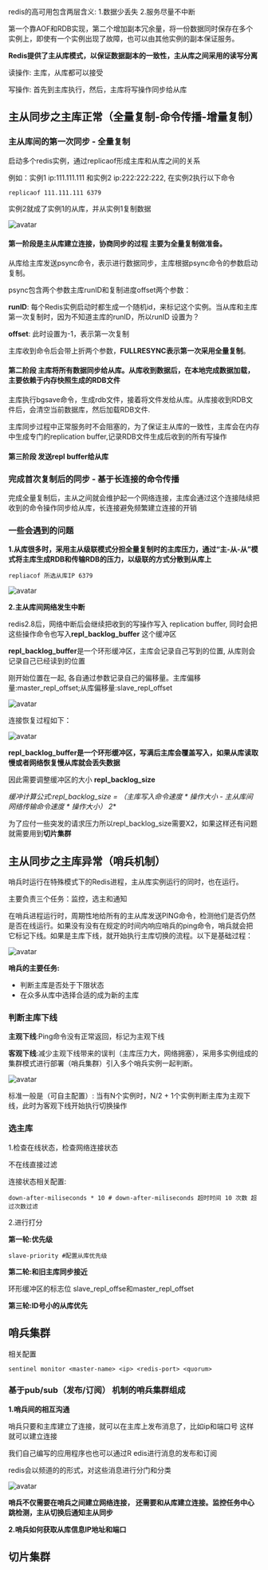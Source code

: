redis的高可用包含两层含义: 1.数据少丢失 2.服务尽量不中断

第一个靠AOF和RDB实现，第二个增加副本冗余量，将一份数据同时保存在多个实例上，即使有一个实例出现了故障，也可以由其他实例的副本保证服务。

**Redis提供了主从库模式，以保证数据副本的一致性，主从库之间采用的读写分离**

读操作: 主库，从库都可以接受

写操作: 首先到主库执行，然后，主库将写操作同步给从库

## 主从同步之主库正常（全量复制-命令传播-增量复制）

### 主从库间的第一次同步 - 全量复制

启动多个redis实例，通过replicaof形成主库和从库之间的关系

例如：实例1 ip:111.111.111 和实例2 ip:222:222:222, 在实例2执行以下命令

```
replicaof 111.111.111 6379
```

实例2就成了实例1的从库，并从实例1复制数据

![avatar](https://image-stu.oss-cn-beijing.aliyuncs.com/BD6390DF-8816-4377-B02B-D735006EF91E.png)

#### 第一阶段是主从库建立连接，协商同步的过程 主要为全量复制做准备。

从库给主库发送psync命令，表示进行数据同步，主库根据psync命令的参数启动复制。

psync包含两个参数主库runID和复制进度offset两个参数：

**runID**: 每个Redis实例启动时都生成一个随机id，来标记这个实例。当从库和主库第一次复制时，因为不知道主库的runID，所以runID 设置为？

**offset**: 此时设置为-1，表示第一次复制

主库收到命令后会带上折两个参数，**FULLRESYNC表示第一次采用全量复制**。

#### 第二阶段 主库将所有数据同步给从库。从库收到数据后，在本地完成数据加载，主要依赖于内存快照生成的RDB文件

主库执行bgsave命令，生成rdb文件，接着将文件发给从库。从库接收到RDB文件后，会清空当前数据库，然后加载RDB文件.

主库同步过程中正常服务时不会阻塞的，为了保证主从库的一致性，主库会在内存中生成专门的replication buffer,记录RDB文件生成后收到的所有写操作

#### 第三阶段 发送repl buffer给从库

### 完成首次复制后的同步 - 基于长连接的命令传播 

完成全量复制后，主从之间就会维护起一个网络连接，主库会通过这个连接陆续把收到的命令操作同步给从库，长连接避免频繁建立连接的开销

### 一些会遇到的问题

**1.从库很多时，采用主从级联模式分担全量复制时的主库压力，通过“主-从-从”模式将主库生成RDB和传输RDB的压力，以级联的方式分散到从库上**

```
repliacof 所选从库IP 6379
```

![avatar](https://image-stu.oss-cn-beijing.aliyuncs.com/FAF3EFBB-4E2F-47BE-BA8B-04DF9F5529F2.png)

**2.主从库间网络发生中断**

redis2.8后，网络中断后会继续把收到的写操作写入 replication buffer, 同时会把这些操作命令也写入**repl_backlog_buffer** 这个缓冲区

**repl_backlog_buffer**是一个环形缓冲区，主库会记录自己写到的位置, 从库则会记录自己已经读到的位置

刚开始位置在一起, 各自通过参数记录自己的偏移量。主库偏移量:master_repl_offset;从库偏移量:slave_repl_offset

![avatar](https://image-stu.oss-cn-beijing.aliyuncs.com/25293216-6B4B-4829-A2C2-352FEADC1AB7.png)

连接恢复过程如下：

![avatar](https://image-stu.oss-cn-beijing.aliyuncs.com/5FB49473-E3EF-4409-9BB2-39AFCAB0CEB8.png)

**repl_backlog_buffer是一个环形缓冲区，写满后主库会覆盖写入，如果从库读取慢或者网络恢复慢从库就会丢失数据**

因此需要调整缓冲区的大小 **repl_backlog_size**

**缓冲计算公式:repl_backlog_size = （主库写入命令速度 * 操作大小 - 主从库间网络传输命令速度 * 操作大小）* 2**

为了应付一些突发的请求压力所以repl_backlog_size需要X2，如果这样还有问题就需要用到**切片集群**

## 主从同步之主库异常（哨兵机制）

哨兵时运行在特殊模式下的Redis进程，主从库实例运行的同时，也在运行。

主要负责三个任务：监控，选主和通知

在哨兵进程运行时，周期性地给所有的主从库发送PING命令，检测他们是否仍然是否在线运行。如果没有没有在规定的时间内响应哨兵的ping命令，哨兵就会把它标记下线。如果是主库下线，就开始执行主库切换的流程。以下是基础过程：

![avatar](https://image-stu.oss-cn-beijing.aliyuncs.com/3A11B7AF-A944-440F-AC55-D0AEC650674D.png)

**哨兵的主要任务:**

* 判断主库是否处于下限状态
* 在众多从库中选择合适的成为新的主库

### 判断主库下线

**主观下线**:Ping命令没有正常返回，标记为主观下线

**客观下线**:减少主观下线带来的误判（主库压力大，网络拥塞），采用多实例组成的集群模式进行部署（哨兵集群）引入多个哨兵实例一起判断。

![avatar](https://image-stu.oss-cn-beijing.aliyuncs.com/26E09A1D-626A-447B-9CE6-CFBCB6352B43.png)

标准一般是（可自主配置）: 当有N个实例时，N/2 + 1个实例判断主库为主观下线，此时为客观下线开始执行切换操作



### 选主库

1.检查在线状态，检查网络连接状态

不在线直接过滤

连接状态相关配置:

```
down-after-miliseconds * 10 # down-after-miliseconds 超时时间 10 次数 超过次数过滤
```

2.进行打分

**第一轮:优先级**

```
slave-priority #配置从库优先级
```

**第二轮:和旧主库同步接近**

环形缓冲区的标志位 slave_repl_offse和master_repl_offset

**第三轮:ID号小的从库优先**



## 哨兵集群

相关配置

```
sentinel monitor <master-name> <ip> <redis-port> <quorum>
```

### 基于pub/sub（发布/订阅） 机制的哨兵集群组成

**1.哨兵间的相互沟通**

哨兵只要和主库建立了连接，就可以在主库上发布消息了，比如ip和端口号 这样就可以建立连接

我们自己编写的应用程序也也可以通过R edis进行消息的发布和订阅

redis会以频道的的形式，对这些消息进行分门和分类

![avatar](https://image-stu.oss-cn-beijing.aliyuncs.com/9CF056AE-8C91-4D18-AAC0-47876C1D5540.png)

**哨兵不仅需要在哨兵之间建立网络连接， 还需要和从库建立连接。监控任务中心跳检测，主从切换后通知主从同步**



**2.哨兵如何获取从库信息IP地址和端口**



## 切片集群

